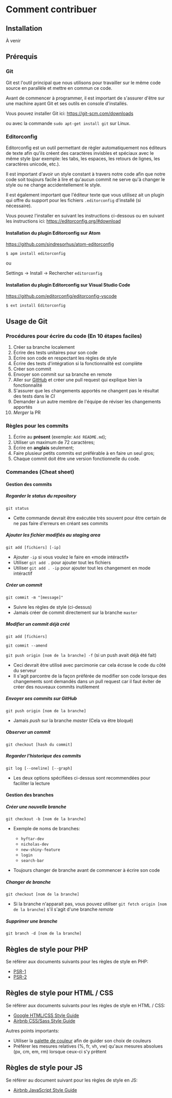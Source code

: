 # Comment contribuer

## Installation

À venir

## Prérequis

### Git

Git est l'outil principal que nous utilisons pour travailler sur le
même code source en parallèle et mettre en commun ce code.

Avant de commencer à programmer, il est important de s'assurer d'être
sur une machine ayant Git et ses outils en console d'installés.

Vous pouvez installer Git ici: https://git-scm.com/downloads

ou avec la commande `sudo apt-get install git` sur Linux.

### Editorconfig

Editorconfig est un outil permettant de règler automatiquement nos éditeurs
de texte afin qu'ils créent des caractères invisbles et spéciaux avec le
même style (par exemple: les tabs, les espaces, les retours de lignes,
les caractères unicode, etc.).

Il est important d'avoir un style constant à travers notre code afin
que notre code soit toujours facile à lire et qu'aucun commit ne serve
qu'à changer le style ou ne change accidentellement le style.

Il est également important que l'éditeur texte que vous utilisez
ait un plugin qui offre du support pour les fichiers `.editorconfig`
d'installé (si nécessaire).

Vous pouvez l'installer en suivant les instructions ci-dessous ou en
suivant les instructions ici: https://editorconfig.org/#download

#### Installation du plugin Editorconfig sur Atom

https://github.com/sindresorhus/atom-editorconfig

`$ apm install editorconfig`

ou

Settings -> Install -> Rechercher `editorconfig`

#### Installation du plugin Editorconfig sur Visual Studio Code

https://github.com/editorconfig/editorconfig-vscode

`$ ext install Editorconfig`


## Usage de Git

### Procédures pour écrire du code (En 10 étapes faciles)

1. Créer sa branche localement
2. Écrire des tests unitaires pour son code
3. Écrire son code en respectant les règles de style
4. Écrire des tests d'intégration si la fonctionnalité est complète
5. Créer son commit
6. Envoyer son commit sur sa branche en remote
7. Aller sur [GitHub](https://github.com/Hyftar/CircuitVoyages) et
   créer une pull request qui explique bien la fonctionnalité
8. S'assurer que les changements apportés ne changent pas le résultat
   des tests dans le *CI*
9. Demander à un autre membre de l'équipe de réviser les changements
   apportés
10. *Merger* la PR

### Règles pour les commits

1. Écrire au **présent** (exemple: `Add README.md`);
2. Utiliser un maximum de 72 caractères;
3. Écrire en **anglais** seulement;
4. Faire plusieur petits commits est préférable à en faire un seul gros;
5. Chaque commit doit être une version fonctionnelle du code.

### Commandes (Cheat sheet)

#### Gestion des commits

##### Regarder le status du repository

`git status`

- Cette commande devrait être exécutée très souvent pour être
  certain de ne pas faire d'erreurs en créant ses commits

##### Ajouter les fichier modifiés au *staging area*

`git add [fichiers] [-ip]`

- Ajouter `-ip` si vous voulez le faire en «mode intéractif»
- Utiliser `git add .` pour ajouter tout les fichiers
- Utiliser `git add . -ip` pour ajouter tout les changement en mode
  intéractif

##### Créer un commit

`git commit -m "[message]"`

- Suivre les règles de style (ci-dessus)
- Jamais créer de commit directement sur la branche `master`

##### Modifier un commit déjà créé

`git add [fichiers]`

`git commit --amend`

`git push origin [nom de la branche] -f` (si un push avait déjà été fait)

- Ceci devrait être utilisé avec parcimonie car cela écrase le code du
  côté du serveur
- Il s'agit parcontre de la façon préférée de modifier son code lorsque des
  changements sont demandés dans un pull request car il faut éviter de créer
  des nouveaux commits inutilement

##### Envoyer ses commits sur *GitHub*

`git push origin [nom de la branche]`

- Jamais *push* sur la branche *master* (Cela va être bloqué)

##### Observer un commit

`git checkout [hash du commit]`

##### Regarder l'historique des commits

`git log [--oneline] [--graph]`

- Les deux options spécifiées ci-dessus sont recommendées pour faciliter la
lecture

#### Gestion des branches

##### Créer une nouvelle branche

`git checkout -b [nom de la branche]`

- Exemple de noms de branches:
  - `hyftar-dev`
  - `nicholas-dev`
  - `new-shiny-feature`
  - `login`
  - `search-bar`

- Toujours changer de branche avant de commencer à écrire son code

##### Changer de branche

`git checkout [nom de la branche]`

- Si la branche n'apparait pas, vous pouvez utiliser
`git fetch origin [nom de la branche]` s'il s'agit d'une branche *remote*

##### Supprimer une branche

`git branch -d [nom de la branche]`

## Règles de style pour PHP

Se référer aux documents suivants pour les règles de style en PHP:

- [PSR-1](https://github.com/php-fig/fig-standards/blob/master/accepted/PSR-1-basic-coding-standard.md)
- [PSR-2](https://github.com/php-fig/fig-standards/blob/master/accepted/PSR-2-coding-style-guide.md)

## Règles de style pour HTML / CSS

Se référer aux documents suivants pour les règles de style en HTML / CSS:

- [Google HTML/CSS Style Guide](https://google.github.io/styleguide/htmlcssguide.html)
- [Airbnb CSS/Sass Style Guide](https://github.com/airbnb/css/blob/master/README.md)

Autres points importants:

- Utiliser la [palette de couleur](https://slack-files.com/TNLKMV8CB-FPTSZ9Y72-7cf1fd835d)
  afin de guider son choix de couleurs
- Préférer les mesures relatives (%, fr, vh, vw) qu'aux mesures absolues
  (px, cm, em, rm) lorsque ceux-ci s'y prêtent

## Règles de style pour JS

Se référer au document suivant pour les règles de style en JS:

- [Airbnb JavaScript Style Guide](https://github.com/airbnb/javascript/blob/master/README.md)
